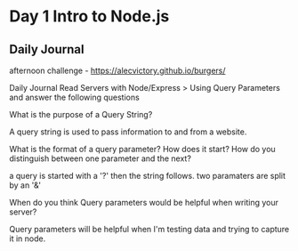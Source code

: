 # Day 1 Intro to Node.js

## Daily Journal

afternoon challenge - https://alecvictory.github.io/burgers/

Daily Journal
Read Servers with Node/Express > Using Query Parameters and answer the following questions

What is the purpose of a Query String?

A query string is used to pass information to and from a website.

What is the format of a query parameter? How does it start? How do you distinguish between one parameter and the next?

a query is started with a '?' then the string follows. two paramaters are split by an '&'

When do you think Query parameters would be helpful when writing your server?

Query parameters will be helpful when I'm testing data and trying to capture it in node.
